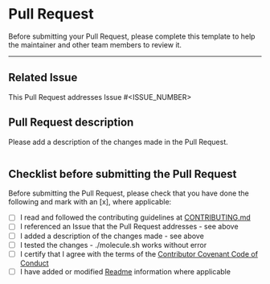 # Pull Request

Before submitting your Pull Request, please complete this template to help the maintainer and other team members to review it.

---

## Related Issue

This Pull Request addresses Issue #<ISSUE_NUMBER>

## Pull Request description

Please add a description of the changes made in the Pull Request.

```
```

## Checklist before submitting the Pull Request

Before submitting the Pull Request, please check that you have done the following and mark with an [x], where applicable:

- [ ] I read and followed the contributing guidelines at [CONTRIBUTING.md](CONTRIBUTING.md)
- [ ] I referenced an Issue that the Pull Request addresses - see above
- [ ] I added a description of the changes made - see above
- [ ] I tested the changes - ./molecule.sh works without error
- [ ] I certify that I agree with the terms of the [Contributor Covenant Code of Conduct](CODE_OF_CONDUCT.md)
- [ ] I have added or modified [Readme](README.md) information where applicable
